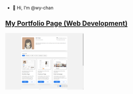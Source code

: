 - 👋 Hi, I’m @wy-chan

<h2><a href="https://wy-chan.github.io/devchallenges_Portfolio/" target="_blank"> My Portfolio Page (Web Development)</a> </h2>

<img src="https://raw.githubusercontent.com/wy-chan/devchallenges_Portfolio/main/images/screenshot5.png" alt="screenshot" height="180" width="250">

<!---
wy-chan/wy-chan is a ✨ special ✨ repository because its `README.md` (this file) appears on your GitHub profile.
You can click the Preview link to take a look at your changes.
--->
